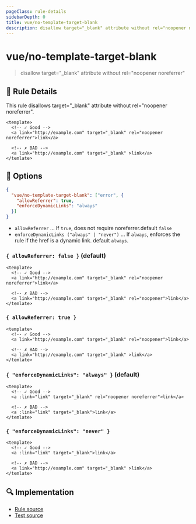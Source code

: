 ```yaml
---
pageClass: rule-details
sidebarDepth: 0
title: vue/no-template-target-blank
description: disallow target="_blank" attribute without rel="noopener noreferrer"
---
```

# vue/no-template-target-blank
> disallow target="_blank" attribute without rel="noopener noreferrer"

## :book: Rule Details

This rule disallows target="_blank" attribute without rel="noopener noreferrer".

<eslint-code-block :rules="{'vue/no-template-target-blank': ['error']}">

```vue
<template>
  <!-- ✓ Good -->
  <a link="http://example.com" target="_blank" rel="noopener noreferrer">link</a>

  <!-- ✗ BAD -->
  <a link="http://example.com" target="_blank" >link</a>
</temlate>
```

## :wrench: Options

```json
{
  "vue/no-template-target-blank": ["error", {
    "allowReferrer": true,
    "enforceDynamicLinks": "always"
  }]
}
```

- `allowReferrer` ... If `true`, does not require noreferrer.default `false`
- `enforceDynamicLinks ("always" | "never")` ... If `always`, enforces the rule if the href is a dynamic link. default `always`.

### `{ allowReferrer: false }` (default)

<eslint-code-block :rules="{'vue/no-template-target-blank': ['error', { allowReferrer: false }]}">

```vue
<template>
  <!-- ✓ Good -->
  <a link="http://example.com" target="_blank" rel="noopener noreferrer">link</a>

  <!-- ✗ BAD -->
  <a link="http://example.com" target="_blank" rel="noopener">link</a>
</temlate>
```

### `{ allowReferrer: true }`

<eslint-code-block :rules="{'vue/no-template-target-blank': ['error', { allowReferrer: true }]}">

```vue
<template>
  <!-- ✓ Good -->
  <a link="http://example.com" target="_blank" rel="noopener">link</a>

  <!-- ✗ BAD -->
  <a link="http://example.com" target="_blank" >link</a>
</temlate>
```

### `{ "enforceDynamicLinks": "always" }` (default)

<eslint-code-block :rules="{'vue/no-template-target-blank': ['error', { enforceDynamicLinks: 'never' }]}">

```vue
<template>
  <!-- ✓ Good -->
  <a :link="link" target="_blank" rel="noopener noreferrer">link</a>

  <!-- ✗ BAD -->
  <a :link="link" target="_blank">link</a>
</temlate>
```

### `{ "enforceDynamicLinks": "never" }`

<eslint-code-block :rules="{'vue/no-template-target-blank': ['error', { enforceDynamicLinks: 'never' }]}">

```vue
<template>
  <!-- ✓ Good -->
  <a :link="link" target="_blank">link</a>

  <!-- ✗ BAD -->
  <a link="http://example.com" target="_blank" >link</a>
</temlate>
```

## :mag: Implementation

- [Rule source](https://github.com/vuejs/eslint-plugin-vue/blob/master/lib/rules/no-template-target-blank.js)
- [Test source](https://github.com/vuejs/eslint-plugin-vue/blob/master/tests/lib/rules/no-template-target-blank.js)
